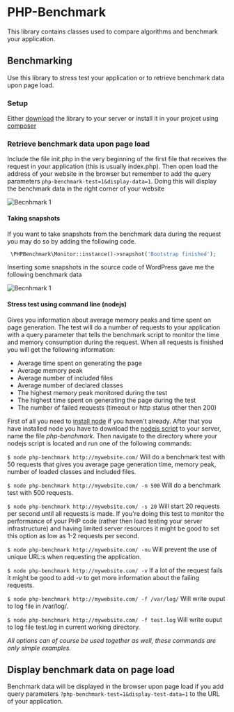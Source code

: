 PHP-Benchmark
=============

This library contains classes used to compare algorithms and benchmark your application.

## Benchmarking

Use this library to stress test your application or to retrieve benchmark data upon page load.

### Setup

Either [download](https://github.com/victorjonsson/PHP-Benchmark/archive/master.zip) the library to your server or 
install it in your projcet using [composer](http://getcomposer.org/)


### Retrieve benchmark data upon page load

Include the file init.php in the very beginning of the first file that receives the request in your
application (this is usually index.php). Then open load the address of your website in the browser but remember to add
the query parameters `php-benchmark-test=1&display-data=1`. Doing this will display the benchmark data in the right corner
of your website

![Becnhmark 1](http://victorjonsson.github.com/PHP-Benchmark/sc-1.png)

#### Taking snapshots

If you want to take snapshots from the benchmark data during the request you may do so by adding the following code.

```php
 \PHPBenchmark\Monitor::instance()->snapshot('Bootstrap finished');
````

Inserting some snapshots in the source code of WordPress gave me the following benchmark data

![Becnhmark 1](http://victorjonsson.github.com/PHP-Benchmark/sc-2.png)


#### Stress test using command line (nodejs)

Gives you information about average memory peaks and time spent on page generation. The test will do a number of requests to your application with a query parameter
that tells the benchmark script to monitor the time and memory consumption during the request. When all requests
is finished you will get the following information:

 - Average time spent on generating the page
 - Average memory peak
 - Average number of included files
 - Average number of declared classes
 - The highest memory peak monitored during the test
 - The highest time spent on generating the page during the test
 - The number of failed requests (timeout or http status other then 200)


First of all you need to [install node](http://nodejs.org/#download) if you haven't already. After that you have installed node you have to
download the [nodejs script](https://raw.github.com/victorjonsson/PHP-Benchmark/master/php-benchmark) to your server, name
the file *php-benchmark*. Then navigate to the directory where your nodejs script is located and run one of the 
following commands:

`$ node php-benchmark http://mywebsite.com/` Will do a benchmark test with 50 requests that gives you average page generation time, memory peak,
number of loaded classes and included files.

`$ node php-benchmark http://mywebsite.com/ -n 500` Will do a benchmark test with 500 requests.

`$ node php-benchmark http://mywebsite.com/ -s 20` Will start 20 requests per second until all requests is
made. If you're doing this test to monitor the performance of your PHP code
(rather then load testing your server infrastructure) and having limited server resources it might be good to set this 
option as low as 1-2 requests per second.

`$ node php-benchmark http://mywebsite.com/ -nu` Will prevent the use of unique URL:s when requesting the application.

`$ node php-benchmark http://mywebsite.com/ -v` If a lot of the request fails it might be good to add *-v* to get more information about the failing requests.

`$ node php-benchmark http://mywebsite.com/ -f /var/log/` Will write ouput to log file in /var/log/.

`$ node php-benchmark http://mywebsite.com/ -f test.log` Will write ouput to log file test.log in current working directory.

*All options can of course be used together as well, these commands are only simple examples.*

## Display benchmark data on page load

Benchmark data will be displayed in the browser upon page load if you add query
parameters `?php-benchmark-test=1&display-test-data=1` to the URL of your application.
